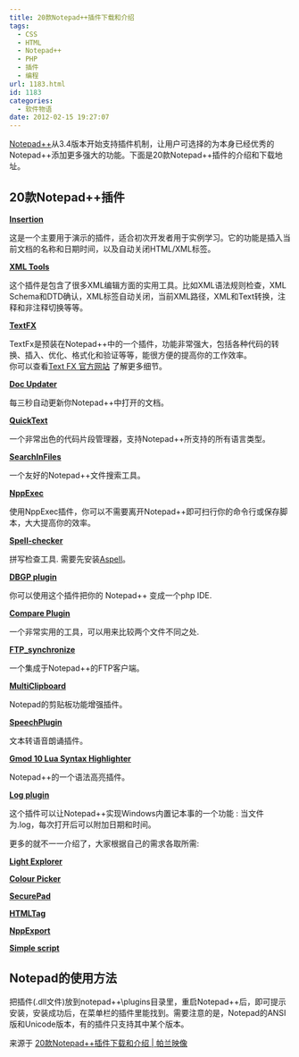 ```yaml
---
title: 20款Notepad++插件下载和介绍
tags:
  - CSS
  - HTML
  - Notepad++
  - PHP
  - 插件
  - 编程
url: 1183.html
id: 1183
categories:
  - 软件物语
date: 2012-02-15 19:27:07
---
```


[Notepad++](http://notepad-plus.sourceforge.net/)从3.4版本开始支持插件机制，让用户可选择的为本身已经优秀的Notepad++添加更多强大的功能。下面是20款Notepad++插件的介绍和下载地址。

20款Notepad++插件
--------------

[**Insertion**](http://notepad-plus.sourceforge.net/commun/pluginsBin/pluginInsertion_v2.1_.zip)

这是一个主要用于演示的插件，适合初次开发者用于实例学习。它的功能是插入当前文档的名称和日期时间，以及自动关闭HTML/XML标签。

[**XML Tools**](https://sourceforge.net/project/showfiles.php?group_id=189927&package_id=264094)

这个插件是包含了很多XML编辑方面的实用工具。比如XML语法规则检查，XML Schema和DTD确认，XML标签自动关闭，当前XML路径，XML和Text转换，注释和非注释切换等等。

[**TextFX**](http://notepad-plus.sourceforge.net/commun/pluginsBin/NPPTextFX27-v0.24Release-NPP34.zip)

TextFx是预装在Notepad++中的一个插件，功能非常强大，包括各种代码的转换、插入、优化、格式化和验证等等，能很方便的提高你的工作效率。  
你可以查看[Text FX 官方网站](http://textfx.no-ip.com/textfx/) 了解更多细节。

[**Doc Updater**](http://sourceforge.net/project/showfiles.php?group_id=189927&package_id=231308)

每三秒自动更新你Notepad++中打开的文档。

[**QuickText**](http://sourceforge.net/projects/quicktext/)

一个非常出色的代码片段管理器，支持Notepad++所支持的所有语言类型。

[**SearchInFiles**](http://sourceforge.net/project/showfiles.php?group_id=189927&package_id=226232)

一个友好的Notepad++文件搜索工具。

[**NppExec**](http://sourceforge.net/project/showfiles.php?group_id=189927&package_id=224034)

使用NppExec插件，你可以不需要离开Notepad++即可扫行你的命令行或保存脚本，大大提高你的效率。

[**Spell-checker**](http://sourceforge.net/project/showfiles.php?group_id=189927&package_id=225043)

拼写检查工具. 需要先安装[Aspell](http://aspell.net/win32/)。

[**DBGP plugin**](http://sourceforge.net/project/showfiles.php?group_id=189927&package_id=236520)

你可以使用这个插件把你的 Notepad++ 变成一个php IDE.

[**Compare Plugin**](http://sourceforge.net/project/showfiles.php?group_id=189927&package_id=244011)

一个非常实用的工具，可以用来比较两个文件不同之处.

[**FTP_synchronize**](http://sourceforge.net/project/showfiles.php?group_id=189927&package_id=245189)

一个集成于Notepad++的FTP客户端。

[**MultiClipboard**](https://sourceforge.net/project/showfiles.php?group_id=189927&package_id=260275)

Notepad的剪贴板功能增强插件。

[**SpeechPlugin**](https://sourceforge.net/project/showfiles.php?group_id=189927&package_id=258358)

文本转语音朗诵插件。

[**Gmod 10 Lua Syntax Highlighter**](https://sourceforge.net/project/showfiles.php?group_id=189927&package_id=265782)

Notepad++的一个语法高亮插件。

[**Log plugin**](http://sourceforge.net/project/showfiles.php?group_id=189927&package_id=275290)

这个插件可以让Notepad++实现Windows内置记本事的一个功能 : 当文件为.log，每次打开后可以附加日期和时间。

更多的就不一一介绍了，大家根据自己的需求各取所需:

[**Light Explorer**](http://sourceforge.net/project/showfiles.php?group_id=189927&package_id=226231)

[**Colour Picker**](http://notepad-plus.sourceforge.net/commun/pluginsBin/color_picker_v1.1.zip)

[**SecurePad**](https://sourceforge.net/project/showfiles.php?group_id=189927&package_id=245129)

[**HTMLTag**](https://sourceforge.net/project/showfiles.php?group_id=189927&package_id=242320)

[**NppExport**](https://sourceforge.net/project/showfiles.php?group_id=189927&package_id=256744)

[**Simple script**](http://sourceforge.net/project/showfiles.php?group_id=189927&package_id=254135)

Notepad的使用方法
------------

把插件(.dll文件)放到notepad++\\plugins目录里，重启Notepad++后，即可提示安装，安装成功后，在菜单栏的插件里能找到。需要注意的是，Notepad的ANSI版和Unicode版本，有的插件只支持其中某个版本。

来源于 [20款Notepad++插件下载和介绍 | 帕兰映像](http://paranimage.com/20-notepad-plus-plugins/ "20款Notepad++插件下载和介绍")